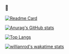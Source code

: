 ### 👋

<!--
**lyk082401/lyk082401** is a ✨ _special_ ✨ repository because its `README.md` (this file) appears on your GitHub profile.

Here are some ideas to get you started:

- 🔭 I’m currently working on ...
- 🌱 I’m currently learning ...
- 👯 I’m looking to collaborate on ...
- 🤔 I’m looking for help with ...
- 💬 Ask me about ...
- 📫 How to reach me: ...
- 😄 Pronouns: ...
- ⚡ Fun fact: ...
-->

[![Readme Card](https://github-readme-stats.vercel.app/api/pin/?username=lyk082401&repo=lyk082401)](javascript:void(0);)

[![Anurag's GitHub stats](https://github-readme-stats.vercel.app/api?username=lyk082401&theme=solarized-dark&show_icons=true)](javascript:void(0);)

[![Top Langs](https://github-readme-stats.vercel.app/api/top-langs/?username=lyk082401&layout=compact&theme=solarized-dark)](javascript:void(0);)

[![willianrod's wakatime stats](https://github-readme-stats.vercel.app/api/wakatime?username=lyk082401&layout=compact&theme=solarized-dark)](javascript:void(0);)
